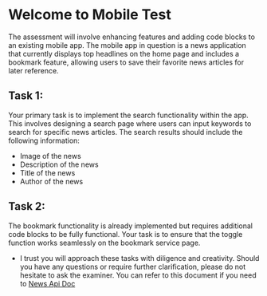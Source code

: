 # Welcome to Mobile Test
The assessment will involve enhancing features and adding code blocks to an existing mobile app.
The mobile app in question is a news application that currently displays top headlines on the home page and includes a bookmark feature, allowing users to save their favorite news articles for later reference.
## Task 1:
Your primary task is to implement the search functionality within the app. This involves designing a search page where users can input keywords to search for specific news articles. The search results should include the following information:
- Image of the news
- Description of the news
- Title of the news
- Author of the news
## Task 2:
The bookmark functionality is already implemented but requires additional code blocks to be fully functional. Your task is to ensure that the toggle function works seamlessly on the bookmark service page.
* I trust you will approach these tasks with diligence and creativity. Should you have any questions or require further clarification, please do not hesitate to ask the examiner.
You can refer to this document if you need to [ News Api Doc](https://newsapi.org/docs/get-started#search)

